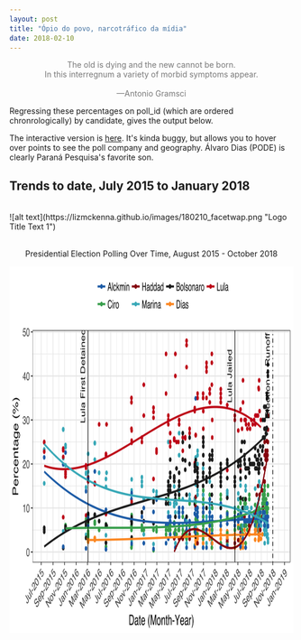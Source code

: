 ```yaml
---
layout: post
title: "Ópio do povo, narcotráfico da mídia"
date: 2018-02-10
---
```



<center>
	<p><font color="#787878">The old is dying and the new cannot be born.<br>
		In this interregnum a variety of morbid symptoms appear. <br>
		<br>
		—Antonio Gramsci
		</font>
</center>

<left>
<p> Regressing these percentages on poll_id (which are ordered chronrologically) by candidate, gives the output below.</p>
<p> The interactive version is <a href="http://rpubs.com/lizmckenna/359463">here</a>. It's kinda buggy, but allows you to hover over points to see the poll company and geography. Álvaro Dias (PODE) is clearly Paraná Pesquisa's favorite son.</p>
<h2> Trends to date, July 2015 to January 2018 </h2>
<br>
 ![alt text](https://lizmckenna.github.io/images/180210_facetwap.png "Logo Title Text 1")
 <br>
 
 <br>
<center>
<p>Presidential Election Polling Over Time, August 2015 - October 2018</p>
<img src="/images/2018-10-6-long.png" alt="HTML5 Icon" style="width:900px;height:650px;">
	</center>
<br>
</left>
